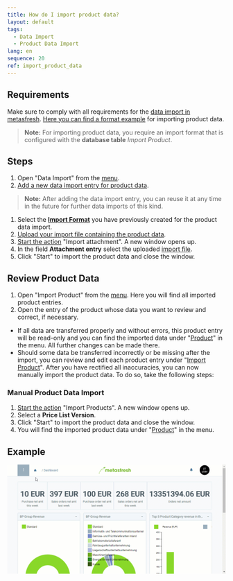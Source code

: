 ```yaml
---
title: How do I import product data?
layout: default
tags:
  - Data Import
  - Product Data Import
lang: en
sequence: 20
ref: import_product_data
---
```


## Requirements
Make sure to comply with all requirements for the [data import in metasfresh](Data_import_metasfresh). [Here you can find a format example](Import_format_example_product) for importing product data.
 >**Note:** For importing product data, you require an import format that is configured with the **database table** *Import Product*.

## Steps
1. Open "Data Import" from the [menu](Menu).
1. [Add a new data import entry for product data](New_Record_Window).
 >**Note:** After adding the data import entry, you can reuse it at any time in the future for further data imports of this kind.

1. Select the [**Import Format**](Add_import_format) you have previously created for the product data import.
1. [Upload your import file containing the product data](File_handling).
1. [Start the action](StartAction) "Import attachment". A new window opens up.
1. In the field **Attachment entry** select the uploaded [import file](Import_file_useful_tips).
1. Click "Start" to import the product data and close the window.

## Review Product Data
1. Open "Import Product" from the [menu](Menu). Here you will find all imported product entries.
1. Open the entry of the product whose data you want to review and correct, if necessary.
 - If all data are transferred properly and without errors, this product entry will be read-only and you can find the imported data under "[Product](Menu)" in the menu. All further changes can be made there.
 - Should some data be transferred incorrectly or be missing after the import, you can review and edit each product entry under "[Import Product](Menu)". After you have rectified all inaccuracies, you can now manually import the product data. To do so, take the following steps:

### Manual Product Data Import
1. [Start the action](StartAction) "Import Products". A new window opens up.
1. Select a **Price List Version**.
1. Click "Start" to import the product data and close the window.
1. You will find the imported product data under "[Product](Menu)" in the menu.

## Example
![](assets/Import_product_data.gif)
